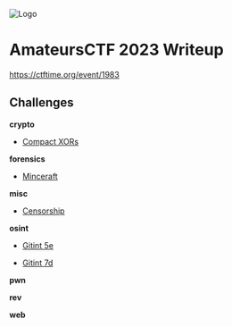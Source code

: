 ![Logo](https://ctftime.org/media/cache/b8/7c/b87c231f2f207a5257450995074e6545.png)

# AmateursCTF 2023 Writeup

https://ctftime.org/event/1983


## Challenges

**crypto** 
- [Compact XORs](crypto/Compact%20XORs)

**forensics** 
- [Minceraft](forensics/Minceraft)

**misc**
- [Censorship](misc/Censorship)

**osint** 
- [Gitint 5e](osint/Gitint)

- [Gitint 7d](osint/Gitint)

**pwn** 

**rev** 

**web** 
